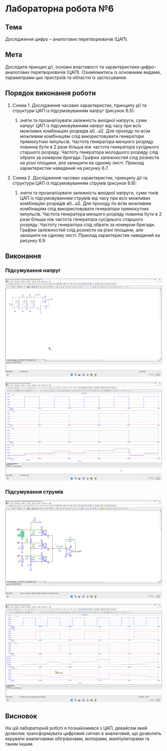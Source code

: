 # Лабораторна робота №6

## Тема

Дослідження цифро – аналогових перетворювачів (ЦАП).

## Мета

Дослідити принцип дії, основні властивості та характеристики цифро–аналогових перетворювачів (ЦАП). Ознайомитись із основними видами, параметрами цих пристроїв та областю їх застосування.

## Порядок виконання роботи

1. Схема 1. Дослідження часових характеристик, принципу дії та структури ЦАП із підсумовуванням напруг (рисунок 6.5):
   1. зняти та проаналізувати залежність вихідної напруги, суми напруг ЦАП із підсумовуванням напруг від часу при всіх можливих комбінаціях розрядів a0...a2. Для проходу по всім можливим комбінаціям слід використовувати генератори прямокутних імпульсів. Частота генератора меншого розряду повинна бути в 2 рази більша ніж частота генератора сусіднього старшого розряду. Частоту генератора молодшого розряду слід обрати за номером бригади. Графіки залежностей слід рознести на різні площини, але залишити на одному листі. Приклад характеристик наведений на рисунку 6.7.

2. Схема 2. Дослідження часових характеристик, принципу дії та структури ЦАП із підсумовуванням струмів (рисунок 6.8):
   1. зняти та проаналізувати залежність вихідної напруги, суми токів ЦАП із підсумовуванням струмів від часу при всіх можливих комбінаціях розрядів a0...a2. Для проходу по всім можливим комбінаціям слід використовувати генератори прямокутних імпульсів. Частота генератора меншого розряду повинна бути в 2 рази більша ніж частота генератора сусіднього старшого розряду. Частоту генератора слід обрати за номером бригади. Графіки залежностей слід рознести на різні площини, але залишити на одному листі. Приклад характеристик наведений на рисунку 6.9.

## Виконання

### Підсумування напруг

![11](assets/11.png)

![12](assets/12.png)

### Підсумування струмів

![21](assets/21.png)

![22](assets/22.png)

## Висновок

На цій лабораторній роботі я познайомився з ЦАП, девайсом який дозволяє трансформувати цифровий сигнал в аналаговий, що дозволить керувати аналаговими обігрівачами, моторами, маніпуляторами та таким іншим.
